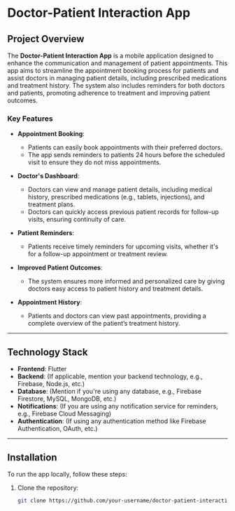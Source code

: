 # Doctor-Patient Interaction App

## Project Overview

The **Doctor-Patient Interaction App** is a mobile application designed to enhance the communication and management of patient appointments. This app aims to streamline the appointment booking process for patients and assist doctors in managing patient details, including prescribed medications and treatment history. The system also includes reminders for both doctors and patients, promoting adherence to treatment and improving patient outcomes.

### Key Features

- **Appointment Booking**: 
  - Patients can easily book appointments with their preferred doctors.
  - The app sends reminders to patients 24 hours before the scheduled visit to ensure they do not miss appointments.

- **Doctor's Dashboard**:
  - Doctors can view and manage patient details, including medical history, prescribed medications (e.g., tablets, injections), and treatment plans.
  - Doctors can quickly access previous patient records for follow-up visits, ensuring continuity of care.

- **Patient Reminders**:
  - Patients receive timely reminders for upcoming visits, whether it's for a follow-up appointment or treatment review.
  
- **Improved Patient Outcomes**: 
  - The system ensures more informed and personalized care by giving doctors easy access to patient history and treatment details.

- **Appointment History**:
  - Patients and doctors can view past appointments, providing a complete overview of the patient’s treatment history.

---

## Technology Stack

- **Frontend**: Flutter
- **Backend**: (If applicable, mention your backend technology, e.g., Firebase, Node.js, etc.)
- **Database**: (Mention if you're using any database, e.g., Firebase Firestore, MySQL, MongoDB, etc.)
- **Notifications**: (If you are using any notification service for reminders, e.g., Firebase Cloud Messaging)
- **Authentication**: (If using any authentication method like Firebase Authentication, OAuth, etc.)

---

## Installation

To run the app locally, follow these steps:

1. Clone the repository:
   ```bash
   git clone https://github.com/your-username/doctor-patient-interaction-app.git
